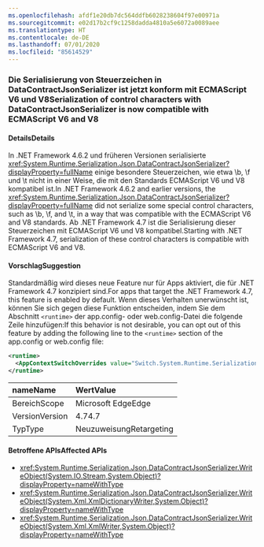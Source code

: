 ```yaml
---
ms.openlocfilehash: afdf1e20db7dc564ddfb6028238604f97e00971a
ms.sourcegitcommit: e02d17b2cf9c1258dadda4810a5e6072a0089aee
ms.translationtype: HT
ms.contentlocale: de-DE
ms.lasthandoff: 07/01/2020
ms.locfileid: "85614529"
---
```

### <a name="serialization-of-control-characters-with-datacontractjsonserializer-is-now-compatible-with-ecmascript-v6-and-v8"></a><span data-ttu-id="797ef-101">Die Serialisierung von Steuerzeichen in DataContractJsonSerializer ist jetzt konform mit ECMAScript V6 und V8</span><span class="sxs-lookup"><span data-stu-id="797ef-101">Serialization of control characters with DataContractJsonSerializer is now compatible with ECMAScript V6 and V8</span></span>

#### <a name="details"></a><span data-ttu-id="797ef-102">Details</span><span class="sxs-lookup"><span data-stu-id="797ef-102">Details</span></span>

<span data-ttu-id="797ef-103">In .NET Framework 4.6.2 und früheren Versionen serialisierte <xref:System.Runtime.Serialization.Json.DataContractJsonSerializer?displayProperty=fullName> einige besondere Steuerzeichen, wie etwa \b, \f und \t nicht in einer Weise, die mit den Standards ECMAScript V6 und V8 kompatibel ist.</span><span class="sxs-lookup"><span data-stu-id="797ef-103">In .NET Framework 4.6.2 and earlier versions, the <xref:System.Runtime.Serialization.Json.DataContractJsonSerializer?displayProperty=fullName> did not serialize some special control characters, such as \b, \f, and \t, in a way that was compatible with the ECMAScript V6 and V8 standards.</span></span> <span data-ttu-id="797ef-104">Ab .NET Framework 4.7 ist die Serialisierung dieser Steuerzeichen mit ECMAScript V6 und V8 kompatibel.</span><span class="sxs-lookup"><span data-stu-id="797ef-104">Starting with .NET Framework 4.7, serialization of these control characters is compatible with ECMAScript V6 and V8.</span></span>

#### <a name="suggestion"></a><span data-ttu-id="797ef-105">Vorschlag</span><span class="sxs-lookup"><span data-stu-id="797ef-105">Suggestion</span></span>

<span data-ttu-id="797ef-106">Standardmäßig wird dieses neue Feature nur für Apps aktiviert, die für .NET Framework 4.7 konzipiert sind.</span><span class="sxs-lookup"><span data-stu-id="797ef-106">For apps that target the .NET Framework 4.7, this feature is enabled by default.</span></span> <span data-ttu-id="797ef-107">Wenn dieses Verhalten unerwünscht ist, können Sie sich gegen diese Funktion entscheiden, indem Sie dem Abschnitt `<runtime>` der app.config- oder web.config-Datei die folgende Zeile hinzufügen:</span><span class="sxs-lookup"><span data-stu-id="797ef-107">If this behavior is not desirable, you can opt out of this feature by adding the following line to the `<runtime>` section of the app.config or web.config file:</span></span>

```xml
<runtime>
  <AppContextSwitchOverrides value="Switch.System.Runtime.Serialization.DoNotUseECMAScriptV6EscapeControlCharacter=false" />
</runtime>
```

| <span data-ttu-id="797ef-108">name</span><span class="sxs-lookup"><span data-stu-id="797ef-108">Name</span></span>    | <span data-ttu-id="797ef-109">Wert</span><span class="sxs-lookup"><span data-stu-id="797ef-109">Value</span></span>       |
|:--------|:------------|
| <span data-ttu-id="797ef-110">Bereich</span><span class="sxs-lookup"><span data-stu-id="797ef-110">Scope</span></span>   | <span data-ttu-id="797ef-111">Microsoft Edge</span><span class="sxs-lookup"><span data-stu-id="797ef-111">Edge</span></span>        |
| <span data-ttu-id="797ef-112">Version</span><span class="sxs-lookup"><span data-stu-id="797ef-112">Version</span></span> | <span data-ttu-id="797ef-113">4.7</span><span class="sxs-lookup"><span data-stu-id="797ef-113">4.7</span></span>         |
| <span data-ttu-id="797ef-114">Typ</span><span class="sxs-lookup"><span data-stu-id="797ef-114">Type</span></span>    | <span data-ttu-id="797ef-115">Neuzuweisung</span><span class="sxs-lookup"><span data-stu-id="797ef-115">Retargeting</span></span> |

#### <a name="affected-apis"></a><span data-ttu-id="797ef-116">Betroffene APIs</span><span class="sxs-lookup"><span data-stu-id="797ef-116">Affected APIs</span></span>

- <xref:System.Runtime.Serialization.Json.DataContractJsonSerializer.WriteObject(System.IO.Stream,System.Object)?displayProperty=nameWithType>
- <xref:System.Runtime.Serialization.Json.DataContractJsonSerializer.WriteObject(System.Xml.XmlDictionaryWriter,System.Object)?displayProperty=nameWithType>
- <xref:System.Runtime.Serialization.Json.DataContractJsonSerializer.WriteObject(System.Xml.XmlWriter,System.Object)?displayProperty=nameWithType>
